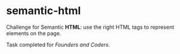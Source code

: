 # semantic-html

Challenge for Semantic **HTML**: use the right HTML tags to represent elements on the page.

Task completed for _Founders and Coders_.

